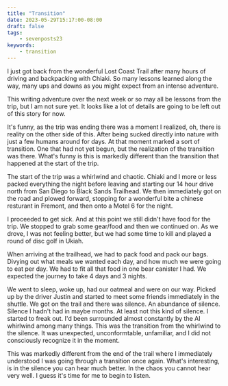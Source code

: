 ```yaml
---
title: "Transition"
date: 2023-05-29T15:17:00-08:00
draft: false
tags:
    - sevenposts23
keywords:
    - transition
---
```



I just got back from the wonderful Lost Coast Trail after many hours of driving and backpacking with Chiaki. So many lessons learned along the way, many ups and downs as you might expect from an intense adventure.

This writing adventure over the next week or so may all be lessons from the trip, but I am not sure yet. It looks like a lot of details are going to be left out of this story for now.

It's funny, as the trip was ending there was a moment I realized, oh, there is reality on the other side of this. After being sucked directly into nature with just a few humans around for days. At that moment marked a sort of transition. One that had not yet begun, but the realization of the transition was there. What's funny is this is markedly different than the transition that happened at the start of the trip.

The start of the trip was a whirlwind and chaotic. Chiaki and I more or less packed everything the night before leaving and starting our 14 hour drive north from San Diego to Black Sands Trailhead. We then immediately got on the road and plowed forward, stopping for a wonderful bite a chinese resturant in Fremont, and then onto a Motel 6 for the night. 

I proceeded to get sick. And at this point we still didn't have food for the trip. We stopped to grab some gear/food and then we continued on. As we drove, I was not feeling better, but we had some time to kill and played a round of disc golf in Ukiah. 

When arriving at the trailhead, we had to pack food and pack our bags. Divying out what meals we wanted each day, and how much we were going to eat per day. We had to fit all that food in one bear canister I had. We expected the journey to take 4 days and 3 nights. 

We went to sleep, woke up, had our oatmeal and were on our way. Picked up by the driver Justin and started to meet some friends immediately in the shuttle. We got on the trail and there was silence. An abundance of silence. Silence I hadn't had in maybe months. At least not this kind of silence. I started to freak out. I'd been surrounded almost constantly by the AI whirlwind among many things. This was the transition from the whirlwind to the silence. It was unexpected, unconformtable, unfamiliar, and I did not consciously recognize it in the moment.

This was markedly different from the end of the trail where I immediately understood I was going through a transition once again. What's interesting, is in the silence you can hear much better. In the chaos you cannot hear very well. I guess it's time for me to begin to listen.

